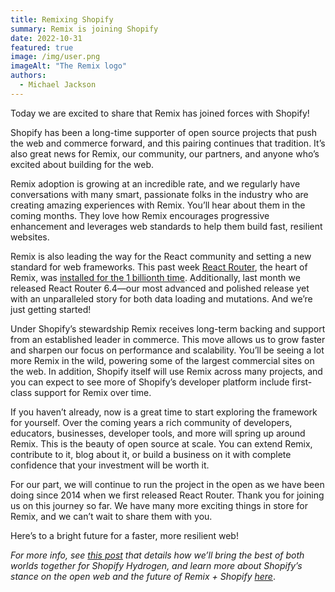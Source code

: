 ```yaml
---
title: Remixing Shopify
summary: Remix is joining Shopify
date: 2022-10-31
featured: true
image: /img/user.png
imageAlt: "The Remix logo"
authors:
  - Michael Jackson
---
```


Today we are excited to share that Remix has joined forces with Shopify!

Shopify has been a long-time supporter of open source projects that push the web and commerce forward, and this pairing continues that tradition. It’s also great news for Remix, our community, our partners, and anyone who’s excited about building for the web.

Remix adoption is growing at an incredible rate, and we regularly have conversations with many smart, passionate folks in the industry who are creating amazing experiences with Remix. You’ll hear about them in the coming months. They love how Remix encourages progressive enhancement and leverages web standards to help them build fast, resilient websites.

Remix is also leading the way for the React community and setting a new standard for web frameworks. This past week [React Router](https://reactrouter.com), the heart of Remix, was [installed for the 1 billionth time](https://twitter.com/mjackson/status/1585830846887362561). Additionally, last month we released React Router 6.4&mdash;our most advanced and polished release yet with an unparalleled story for both data loading and mutations. And we’re just getting started!

Under Shopify’s stewardship Remix receives long-term backing and support from an established leader in commerce. This move allows us to grow faster and sharpen our focus on performance and scalability. You’ll be seeing a lot more Remix in the wild, powering some of the largest commercial sites on the web. In addition, Shopify itself will use Remix across many projects, and you can expect to see more of Shopify’s developer platform include first-class support for Remix over time.

If you haven’t already, now is a great time to start exploring the framework for yourself. Over the coming years a rich community of developers, educators, businesses, developer tools, and more will spring up around Remix. This is the beauty of open source at scale. You can extend Remix, contribute to it, blog about it, or build a business on it with complete confidence that your investment will be worth it.

For our part, we will continue to run the project in the open as we have been doing since 2014 when we first released React Router. Thank you for joining us on this journey so far. We have many more exciting things in store for Remix, and we can’t wait to share them with you.

Here’s to a bright future for a faster, more resilient web!

_For more info, see [this post](https://hydrogen.shopify.dev/roadmap/) that details how we’ll bring the best of both worlds together for Shopify Hydrogen, and learn more about Shopify’s stance on the open web and the future of Remix + Shopify [here](https://shopify.engineering/remix-joins-shopify)_.
